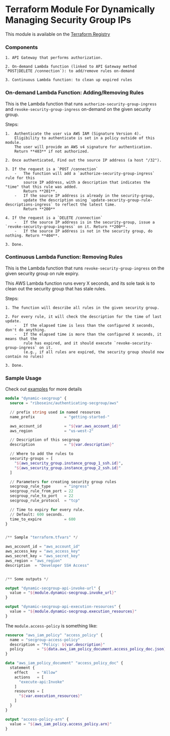 # Terraform Module For Dynamically Managing Security Group IPs

This module is available on the [Terraform Registry](https://registry.terraform.io/modules/riboseinc/authenticating-secgroup)


### Components

    1. API Gateway that performs authorization.

    2. On-demand Lambda function (linked to API Gateway method `POST|DELETE /connection`): to add/remove rules on-demand

    3. Continuous Lambda function: to clean up expired rules


### On-demand Lambda Function: Adding/Removing Rules

This is the Lambda function that runs `authorize-security-group-ingress` and
`revoke-security-group-ingress` on-demand on the given security group.

Steps:

    1.  Authenticate the user via AWS IAM (Signature Version 4).
        Eligibility to authenticate is set in a policy outside of this module.
        The user will provide an AWS v4 signature for authentication.
        Return **403** if not authorized.

    2. Once authenticated, Find out the source IP address (a host "/32").

    3. If the request is a `POST /connection`
        -   The function will add a `authorize-security-group-ingress` rule for this
            source IP address, with a description that indicates the "time" that this rule was added.
            Return **201**.
        -   If the source IP address is already in the security-group,
            update the description using `update-security-group-rule-descriptions-ingress` to reflect the latest time.
            Return **200**

    4. If the request is a `DELETE /connection`
        -   If the source IP address is in the security-group, issue a `revoke-security-group-ingress` on it. Return **200**.
        -   If the source IP address is not in the security group, do nothing. Return **404**.

    3. Done.

### Continuous Lambda Function: Removing Rules

This is the Lambda function that runs `revoke-security-group-ingress` on the
given security group on rule expiry.

This AWS Lambda function runs every X seconds, and its sole task is to clean
out the security group that has stale rules.

Steps:

    1. The function will describe all rules in the given security group.

    2. For every rule, it will check the description for the time of last update.
        -   If the elapsed time is less than the configured X seconds, don't do anything.
        -   If the elapsed time is more than the configured X seconds, it means that the
            rule has expired, and it should execute `revoke-security-group-ingress` on it.
            (e.g., if all rules are expired, the security group should now contain no rules)

    3. Done.


### Sample Usage

Check out [examples](https://github.com/riboseinc/terraform-aws-authenticating-secgroup/tree/master/examples) for more details

```terraform
module "dynamic-secgroup" {
  source = "riboseinc/authenticating-secgroup/aws"

  // prefix string used in named resources
  name_prefix             = "getting-started-"

  aws_account_id          = "${var.aws_account_id}"
  aws_region              = "us-west-2"

  // Description of this secgroup
  description             = "${var.description}"

  // Where to add the rules to
  security-groups = [
    "${aws_security_group.instance_group_1_ssh.id}",
    "${aws_security_group.instance_group_2_ssh.id}"
  ]

  // Parameters for creating security group rules
  secgroup_rule_type      = "ingress"
  secgroup_rule_from_port = 22
  secgroup_rule_to_port   = 22
  secgroup_rule_protocol  = "tcp"

  // Time to expiry for every rule.
  // Default: 600 seconds.
  time_to_expire          = 600
}


/** Sample "terraform.tfvars" */

aws_account_id = "aws_account_id"
aws_access_key = "aws_access_key"
aws_secret_key = "aws_secret_key"
aws_region = "aws_region"
description  = "Developer SSH Access"


/** Some outputs */

output "dynamic-secgroup-api-invoke-url" {
  value = "${module.dynamic-secgroup.invoke_url}"
}

output "dynamic-secgroup-api-execution-resources" {
  value = "${module.dynamic-secgroup.execution_resources}"
}
```


The `module.access-policy` is something like:

```terraform
resource "aws_iam_policy" "access_policy" {
  name = "secgroup-access-policy"
  description = "Policy: ${var.description}"
  policy      = "${data.aws_iam_policy_document.access_policy_doc.json}"
}

data "aws_iam_policy_document" "access_policy_doc" {
  statement {
    effect    = "Allow"
    actions   = [
      "execute-api:Invoke"
    ]
    resources = [
      "${var.execution_resources}"
    ]
  }
}

output "access-policy-arn" {
  value = "${aws_iam_policy.access_policy.arn}"
}
```
